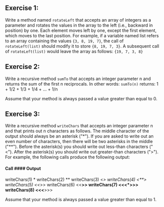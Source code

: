 ## Exercise 1:

Write a method named `rotateLeft` that accepts an array of integers as a parameter and rotates the values in the array to the left (i.e., backward in position) by one. Each element moves left by one, except the first element, which moves to the last position. For example, if a variable named list refers to an array containing the values `{3, 8, 19, 7}`, the call of `rotateLeft(list)` should modify it to store `{8, 19, 7, 3}`. A subsequent call of `rotateLeft(list)` would leave the array as follows: `{19, 7, 3, 8}`


## Exercise 2:

Write a recursive method `sumTo` that accepts an integer parameter n and returns the sum of the first n reciprocals. 
In other words: `sumTo(n)` returns: 1 + 1/2 + 1/3 + 1/4 + ... + 1/n

Assume that your method is always passed a value greater than equal to 0.


## Exercise 3:

Write a recursive method `writeChars` that accepts an integer parameter n and that prints out n characters as follows. The middle character of the output should always be an asterisk ("*"). If you are asked to write out an even number of characters, then there will be two asterisks in the middle ("**"). Before the asterisk(s) you should write out less-than characters ("<"). After the asterisk(s) you should write out greater-than characters (">"). For example, the following calls produce the following output:

#### Call	        #### Output
writeChars(1)	*
writeChars(2)	**
writeChars(3)	<*>
writeChars(4)	<**>
writeChars(5)	<<*>>
writeChars(6)	<<**>>
writeChars(7)	<<<*>>>
writeChars(8)	<<<**>>>

Assume that your method is always passed a value greater than equal to 1.
